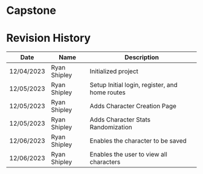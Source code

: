# Capstone

# Revision History

| Date | Name | Description
| --- | ----------- | ------ |
| 12/04/2023 | Ryan Shipley | Initialized project |
| 12/05/2023 | Ryan Shipley | Setup Initial login, register, and home routes |
| 12/05/2023 | Ryan Shipley | Adds Character Creation Page |
| 12/05/2023 | Ryan Shipley | Adds Character Stats Randomization | 
| 12/06/2023 | Ryan Shipley | Enables the character to be saved | 
| 12/06/2023 | Ryan Shipley | Enables the user to view all characters | 